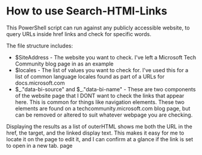 # How to use Search-HTMl-Links

This PowerShell script can run against any publicly accessible website, to query URLs inside href links and check for specific words.

The file structure includes:

* $SiteAddress - The website you want to check. I've left a Microsoft Tech Community blog page in as an example
* $locales - The list of values you want to check for. I've used this for a list of common language locales found as part of a URLs for docs.microsoft.com
* $\_."data-bi-source" and $\_."data-bi-name" - These are two components of the website page that I DONT want to check the links that appear here. This is common for things like navigation elements. These two elements are found on a techcommunity.microsoft.com blog page, but can be removed or altered to suit whatever webpage you are checking.

Displaying the results as a list of outerHTML shows me both the URL in the href, the target, and the linked display text. This makes it easy for me to locate it on the page to edit it, and I can confirm at a glance if the link is set to open in a new tab.   page

